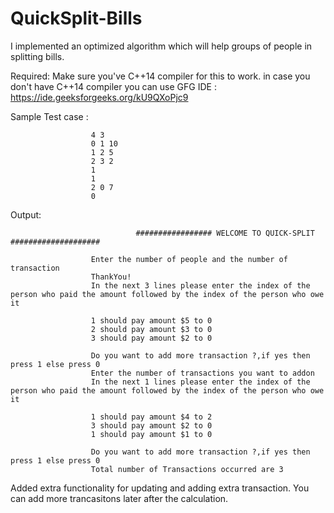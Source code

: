 # QuickSplit-Bills

I implemented an optimized algorithm which will help groups of people in splitting bills. 

Required:
  Make sure you've C++14 compiler for this to work.
  in case you don't have C++14 compiler you can use GFG IDE : https://ide.geeksforgeeks.org/kU9QXoPjc9

  
  
  Sample Test case :  
  
                      4 3
                      0 1 10
                      1 2 5
                      2 3 2
                      1
                      1
                      2 0 7
                      0

  Output:
                      
                                ################# WELCOME TO QUICK-SPLIT ####################

                      Enter the number of people and the number of transaction
                      ThankYou!
                      In the next 3 lines please enter the index of the person who paid the amount followed by the index of the person who owe it

                      1 should pay amount $5 to 0
                      2 should pay amount $3 to 0
                      3 should pay amount $2 to 0

                      Do you want to add more transaction ?,if yes then press 1 else press 0
                      Enter the number of transactions you want to addon
                      In the next 1 lines please enter the index of the person who paid the amount followed by the index of the person who owe it

                      1 should pay amount $4 to 2
                      3 should pay amount $2 to 0
                      1 should pay amount $1 to 0

                      Do you want to add more transaction ?,if yes then press 1 else press 0
                      Total number of Transactions occurred are 3




Added extra functionality for updating and adding extra transaction.
You can add more trancasitons later after the calculation.
